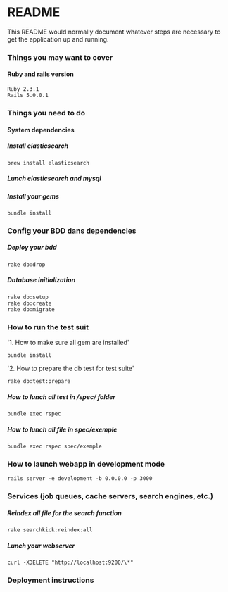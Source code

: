 # README

This README would normally document whatever steps are necessary to get the
application up and running.

### Things you may want to cover
#### Ruby and rails version
    Ruby 2.3.1
    Rails 5.0.0.1

### Things you need to do
#### System dependencies

##### Install elasticsearch

    brew install elasticsearch

##### Lunch elasticsearch and mysql
##### Install your gems

    bundle install

### Config your BDD dans dependencies

##### Deploy your bdd

    rake db:drop

##### Database initialization

    rake db:setup
    rake db:create
    rake db:migrate

### How to run the test suit

'1. How to make sure all gem are installed'

    bundle install

'2. How to prepare the db test for test suite'

    rake db:test:prepare

##### How to lunch all test in /spec/ folder

    bundle exec rspec

##### How to lunch all file in spec/exemple

    bundle exec rspec spec/exemple

### How to launch webapp in development mode

    rails server -e development -b 0.0.0.0 -p 3000

### Services (job queues, cache servers, search engines, etc.)

##### Reindex all file for the search function

    rake searchkick:reindex:all
    
##### Lunch your webserver

    curl -XDELETE "http://localhost:9200/\*"

### Deployment instructions
